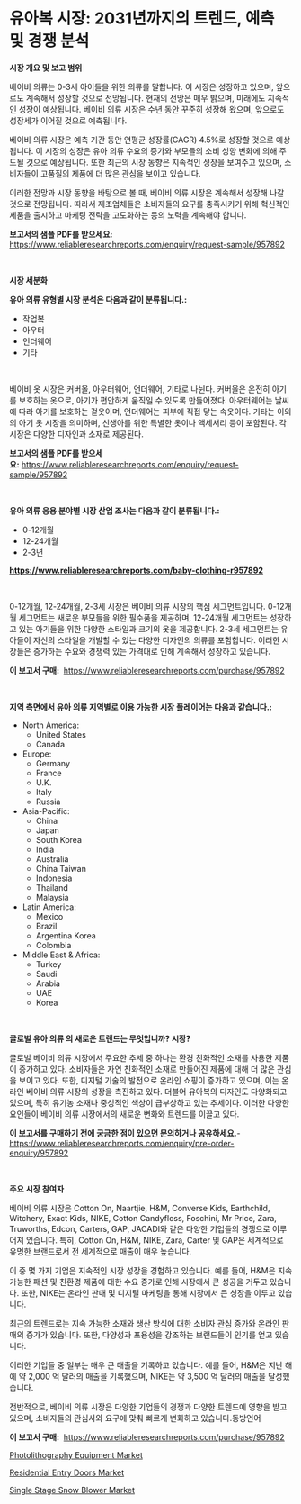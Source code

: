 <p><h1>유아복 시장: 2031년까지의 트렌드, 예측 및 경쟁 분석</h1></p><p><strong>시장 개요 및 보고 범위</strong></p>
<p><p>베이비 의류는 0-3세 아이들을 위한 의류를 말합니다. 이 시장은 성장하고 있으며, 앞으로도 계속해서 성장할 것으로 전망됩니다. 현재의 전망은 매우 밝으며, 미래에도 지속적인 성장이 예상됩니다. 베이비 의류 시장은 수년 동안 꾸준히 성장해 왔으며, 앞으로도 성장세가 이어질 것으로 예측됩니다.</p><p>베이비 의류 시장은 예측 기간 동안 연평균 성장률(CAGR) 4.5%로 성장할 것으로 예상됩니다. 이 시장의 성장은 유아 의류 수요의 증가와 부모들의 소비 성향 변화에 의해 주도될 것으로 예상됩니다. 또한 최근의 시장 동향은 지속적인 성장을 보여주고 있으며, 소비자들이 고품질의 제품에 더 많은 관심을 보이고 있습니다.</p><p>이러한 전망과 시장 동향을 바탕으로 볼 때, 베이비 의류 시장은 계속해서 성장해 나갈 것으로 전망됩니다. 따라서 제조업체들은 소비자들의 요구를 충족시키기 위해 혁신적인 제품을 출시하고 마케팅 전략을 고도화하는 등의 노력을 계속해야 합니다.</p></p>
<p><strong>보고서의 샘플 PDF를 받으세요:</strong> <a href="https://www.reliableresearchreports.com/enquiry/request-sample/957892">https://www.reliableresearchreports.com/enquiry/request-sample/957892</a></p>
<p>&nbsp;</p>
<p><strong>시장 세분화</strong></p>
<p><strong>유아 의류 유형별 시장 분석은 다음과 같이 분류됩니다.:</strong></p>
<p><ul><li>작업복</li><li>아우터</li><li>언더웨어</li><li>기타</li></ul></p>
<p>&nbsp;</p>
<p><p>베이비 옷 시장은 커버올, 아우터웨어, 언더웨어, 기타로 나뉜다. 커버올은 온전히 아기를 보호하는 옷으로, 아기가 편안하게 움직일 수 있도록 만들어졌다. 아우터웨어는 날씨에 따라 아기를 보호하는 겉옷이며, 언더웨어는 피부에 직접 닿는 속옷이다. 기타는 이외의 아기 옷 시장을 의미하며, 신생아를 위한 특별한 옷이나 액세서리 등이 포함된다. 각 시장은 다양한 디자인과 소재로 제공된다.</p></p>
<p><strong>보고서의 샘플 PDF를 받으세요:</strong>&nbsp;<a href="https://www.reliableresearchreports.com/enquiry/request-sample/957892">https://www.reliableresearchreports.com/enquiry/request-sample/957892</a></p>
<p>&nbsp;</p>
<p><strong> 유아 의류 응용 분야별 시장 산업 조사는 다음과 같이 분류됩니다.:</strong></p>
<p><ul><li>0-12개월</li><li>12-24개월</li><li>2-3년</li></ul></p>
<p><strong><a href="https://www.reliableresearchreports.com/baby-clothing-r957892">https://www.reliableresearchreports.com/baby-clothing-r957892</a></strong></p>
<p>&nbsp;</p>
<p><p>0-12개월, 12-24개월, 2-3세 시장은 베이비 의류 시장의 핵심 세그먼트입니다. 0-12개월 세그먼트는 새로운 부모들을 위한 필수품을 제공하며, 12-24개월 세그먼트는 성장하고 있는 아기들을 위한 다양한 스타일과 크기의 옷을 제공합니다. 2-3세 세그먼트는 유아들이 자신의 스타일을 개발할 수 있는 다양한 디자인의 의류를 포함합니다. 이러한 시장들은 증가하는 수요와 경쟁력 있는 가격대로 인해 계속해서 성장하고 있습니다.</p></p>
<p><strong>이 보고서 구매:</strong>&nbsp; <a href="https://www.reliableresearchreports.com/purchase/957892">https://www.reliableresearchreports.com/purchase/957892</a></p>
<p>&nbsp;</p>
<p><strong>지역 측면에서 유아 의류 지역별로 이용 가능한 시장 플레이어는 다음과 같습니다.:</strong></p>
<p><ul>
    <li>
        North America:
        <ul>
            <li>United States</li>
            <li>Canada</li>
        </ul>
    </li>
    <li>
        Europe:
        <ul>
            <li>Germany</li>
            <li>France</li>
            <li>U.K.</li>
            <li>Italy</li>
            <li>Russia</li>
        </ul>
    </li>
    <li>
        Asia-Pacific:
        <ul>
            <li>China</li>
            <li>Japan</li>
            <li>South Korea</li>
            <li>India</li>
            <li>Australia</li>
            <li>China Taiwan</li>
            <li>Indonesia</li>
            <li>Thailand</li>
            <li>Malaysia</li>
        </ul>
    </li>
    <li>
        Latin America:
        <ul>
            <li>Mexico</li>
            <li>Brazil</li>
            <li>Argentina Korea</li>
            <li>Colombia</li>
        </ul>
    </li>
    <li>
        Middle East & Africa:
        <ul>
            <li>Turkey</li>
            <li>Saudi</li>
            <li>Arabia</li>
            <li>UAE</li>
            <li>Korea</li>
        </ul>
    </li>
    </ul></p>
<p>&nbsp;</p>
<p><strong>글로벌 유아 의류 의 새로운 트렌드는 무엇입니까? 시장?</strong></p>
<p><p>글로벌 베이비 의류 시장에서 주요한 추세 중 하나는 환경 친화적인 소재를 사용한 제품이 증가하고 있다. 소비자들은 자연 친화적인 소재로 만들어진 제품에 대해 더 많은 관심을 보이고 있다. 또한, 디지털 기술의 발전으로 온라인 쇼핑이 증가하고 있으며, 이는 온라인 베이비 의류 시장의 성장을 촉진하고 있다. 더불어 유아복의 디자인도 다양화되고 있으며, 특히 유기농 소재나 중성적인 색상이 급부상하고 있는 추세이다. 이러한 다양한 요인들이 베이비 의류 시장에서의 새로운 변화와 트렌드를 이끌고 있다.</p></p>
<p><strong>이 보고서를 구매하기 전에 궁금한 점이 있으면 문의하거나 공유하세요.</strong>- <a href="https://www.reliableresearchreports.com/enquiry/pre-order-enquiry/957892">https://www.reliableresearchreports.com/enquiry/pre-order-enquiry/957892</a></p>
<p>&nbsp;</p>
<p><strong>주요 시장 참여자</strong></p>
<p><p>베이비 의류 시장은 Cotton On, Naartjie, H&M, Converse Kids, Earthchild, Witchery, Exact Kids, NIKE, Cotton Candyfloss, Foschini, Mr Price, Zara, Truworths, Edcon, Carters, GAP, JACADI와 같은 다양한 기업들의 경쟁으로 이루어져 있습니다. 특히, Cotton On, H&M, NIKE, Zara, Carter 및 GAP은 세계적으로 유명한 브랜드로서 전 세계적으로 매출이 매우 높습니다.</p><p>이 중 몇 가지 기업은 지속적인 시장 성장을 경험하고 있습니다. 예를 들어, H&M은 지속 가능한 패션 및 친환경 제품에 대한 수요 증가로 인해 시장에서 큰 성공을 거두고 있습니다. 또한, NIKE는 온라인 판매 및 디지털 마케팅을 통해 시장에서 큰 성장을 이루고 있습니다.</p><p>최근의 트렌드로는 지속 가능한 소재와 생산 방식에 대한 소비자 관심 증가와 온라인 판매의 증가가 있습니다. 또한, 다양성과 포용성을 강조하는 브랜드들이 인기를 얻고 있습니다.</p><p>이러한 기업들 중 일부는 매우 큰 매출을 기록하고 있습니다. 예를 들어, H&M은 지난 해에 약 2,000 억 달러의 매출을 기록했으며, NIKE는 약 3,500 억 달러의 매출을 달성했습니다.</p><p>전반적으로, 베이비 의류 시장은 다양한 기업들의 경쟁과 다양한 트렌드에 영향을 받고 있으며, 소비자들의 관심사와 요구에 맞춰 빠르게 변화하고 있습니다.동방언어</p></p>
<p><strong>이 보고서 구매:</strong>&nbsp;&nbsp;<a href="https://www.reliableresearchreports.com/purchase/957892">https://www.reliableresearchreports.com/purchase/957892</a></p>
<p><p><a href="https://www.linkedin.com/pulse/decoding-photolithography-equipment-market-metrics-share-trends-aatef?trackingId=CN5FZ8LJtMp4aXTSAjChJw%3D%3D">Photolithography Equipment Market</a></p><p><a href="https://www.linkedin.com/pulse/residential-entry-doors-market-size-trends-complete-industry-ol8lc?trackingId=4ZZEIDypvukRy8Y8CQL4HQ%3D%3D">Residential Entry Doors Market</a></p><p><a href="https://github.com/ChiragRP21/Market-Research-Report-List-4/blob/main/single-stage-snow-blower-market.md">Single Stage Snow Blower Market</a></p></p>